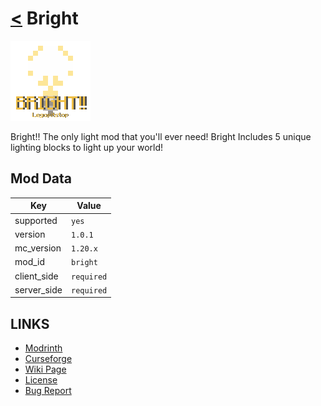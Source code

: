 # [<](../README.md) Bright

![alt](icon.png)

Bright!! The only light mod that you'll ever need! Bright Includes 5 unique lighting blocks to light up your world!

## Mod Data

| Key         | Value      |
|-------------|------------|
| supported   | `yes`      |
| version     | `1.0.1`    |
| mc_version  | `1.20.x`   |
| mod_id      | `bright`   |
| client_side | `required` |
| server_side | `required` |

## LINKS
- [Modrinth](https://modrinth.com/mod/bright)
- [Curseforge](https://curseforge.com/minecraft/mc-mods/bright)
- [Wiki Page](https://github.com/legopitstop/Fabric/wiki/Bright)
- [License](https://legopitstop.weebly.com/license.html)
- [Bug Report](https://github.com/legopitstop/Fabric/issues)
